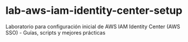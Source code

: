 # lab-aws-iam-identity-center-setup
Laboratorio para configuración inicial de AWS IAM Identity Center (AWS SSO) - Guías, scripts y mejores prácticas
